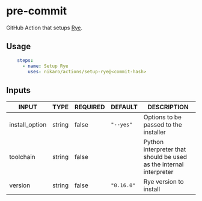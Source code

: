 # pre-commit

GitHub Action that setups [Rye](https://rye-up.com).

## Usage

```yaml
    steps:
      - name: Setup Rye
        uses: nikaro/actions/setup-rye@<commit-hash>
```

## Inputs

<!-- AUTO-DOC-INPUT:START - Do not remove or modify this section -->

|     INPUT      |  TYPE  | REQUIRED |  DEFAULT   |                               DESCRIPTION                               |
|----------------|--------|----------|------------|-------------------------------------------------------------------------|
| install_option | string |  false   | `"--yes"`  |               Options to be passed to the <br>installer                 |
|   toolchain    | string |  false   |            | Python interpreter that should be used <br>as the internal interpreter  |
|    version     | string |  false   | `"0.16.0"` |                         Rye version to install                          |

<!-- AUTO-DOC-INPUT:END -->
